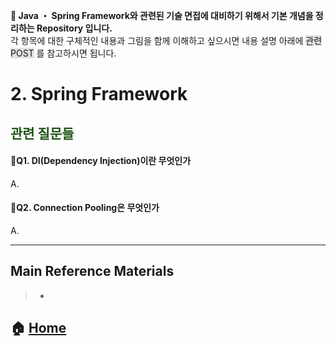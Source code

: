 **:seedling: Java ・ Spring Framework와 관련된 기술 면접에 대비하기 위해서 기본 개념을 정리하는 Repository 입니다.**
<br> 각 항목에 대한 구체적인 내용과 그림을 함께 이해하고 싶으시면 내용 설명 아래에 <span style="background-color: #e1e1e1">관련 POST</span> 를 참고하시면 됩니다.

# 2. Spring Framework
## <span style="color:#205416">관련 질문들</span>

#### :small_blue_diamond:Q1. DI(Dependency Injection)이란 무엇인가
A.

#### :small_blue_diamond:Q2. Connection Pooling은 무엇인가
A.


---
## Main Reference Materials
> - []()

## :house: [Home](https://github.com/gmlwjd9405/java-and-springframework-interview-questions)
